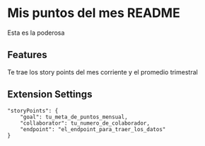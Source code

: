# Mis puntos del mes README

Esta es la poderosa

## Features
Te trae los story points del mes corriente y el promedio trimestral

## Extension Settings

```
"storyPoints": {
    "goal": tu_meta_de_puntos_mensual,
    "collaborator": tu_numero_de_colaborador,
    "endpoint": "el_endpoint_para_traer_los_datos"
}
```
